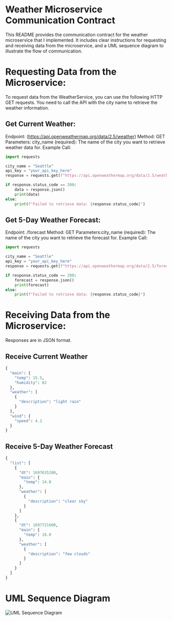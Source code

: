 # Weather Microservice Communication Contract
This README provides the communication contract for the weather microservice that I implemented. It includes clear instructions for requesting and receiving data from the microservice, and a UML sequence diagram to illustrate the flow of communication.

# Requesting Data from the Microservice:
To request data from the WeatherService, you can use the following HTTP GET requests. You need to call the API with the city name to retrieve the weather information.

## Get Current Weather:

Endpoint: (https://api.openweathermap.org/data/2.5/weather)
Method: GET
Parameters: city_name (required): The name of the city you want to retrieve weather data for.
Example Call:
```python
import requests

city_name = "Seattle"
api_key = "your_api_key_here"
response = requests.get(f"https://api.openweathermap.org/data/2.5/weather?q={city_name}&appid={api_key}")

if response.status_code == 200:
    data = response.json()
    print(data)
else:
    print(f"Failed to retrieve data: {response.status_code}")
```

## Get 5-Day Weather Forecast:

Endpoint: /forecast
Method: GET
Parameters:city_name (required): The name of the city you want to retrieve the forecast for.
Example Call:
```python 
import requests

city_name = "Seattle"
api_key = "your_api_key_here"
response = requests.get(f"https://api.openweathermap.org/data/2.5/forecast?q={city_name}&appid={api_key}")

if response.status_code == 200:
    forecast = response.json()
    print(forecast)
else:
    print(f"Failed to retrieve data: {response.status_code}")
```
# Receiving Data from the Microservice:

Responses are in JSON format. 

## Receive Current Weather 
```python
{
  "main": {
    "temp": 15.5,
    "humidity": 82
  },
  "weather": [
    {
      "description": "light rain"
    }
  ],
  "wind": {
    "speed": 4.1
  }
}
```

## Receive 5-Day Weather Forecast 
```python
{
  "list": [
    {
      "dt": 1697635200,
      "main": {
        "temp": 14.0
      },
      "weather": [
        {
          "description": "clear sky"
        }
      ]
    },
    {
      "dt": 1697721600,
      "main": {
        "temp": 16.0
      },
      "weather": [
        {
          "description": "few clouds"
        }
      ]
    }
  ]
}
```

# UML Sequence Diagram

![UML Sequence Diagram]([UML_Sequence_Diagram.png](https://github.com/RaydenSisomphou/WeatherMicroservice/blob/main/UML_Sequence_Diagram.png))

